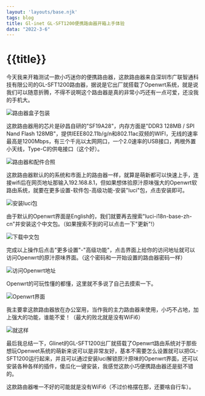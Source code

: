 ```yaml
---
layout: 'layouts/base.njk'
tags: blog
title: Gl-inet GL-SFT1200便携路由器开箱上手体验
data: "2022-3-6"
---
```


# {{title}}

今天我来开箱测试一款小巧迷你的便携路由器，这款路由器来自深圳市广联智通科技有限公司的GL-SFT1200路由器，据说是它出厂就搭载了Openwrt系统，就是说我们可以随意折腾，不得不说啊这个路由器是真的非常小巧还有一点可爱，还没我的手机大。

![路由器盒子包装](https://s6.jpg.cm/2022/03/06/Lzjo64.jpg)

这款路由器用的芯片是矽昌自研的"SF19A28"，内存方面是"DDR3 128MB / SPI Nand Flash 128MB"，提供IEEE802.11b/g/n和802.11ac双频的WIFI，无线的速率最高是1200Mbps，有三个千兆以太网网口，一个2.0速率的USB接口，两根外置小天线，Type-C的供电接口（这个好）。

![路由器和配件合照](https://s6.jpg.cm/2022/03/06/LzykYL.jpg)

这款路由器默认的的系统和市面上的路由器一样，就算是萌新都可以快速上手，连接wifi后在网页地址那输入192.168.8.1，但如果想体验原汁原味强大的Openwrt软路由系统，就要在更多设置-软件包-高级功能-安装"luci"包，点击安装即可。

![安装luci包](https://s6.jpg.cm/2022/03/06/Lzj00T.png)

由于默认的Openwrt界面是English的，我们就要再去搜索"luci-i18n-base-zh-cn"并安装这个中文包。（如果搜索不到的可以点击一下"更新"!）

![下载中文包](https://s6.jpg.cm/2022/03/06/LzjBjD.png)

完成以上操作后点击"更多设置"-"高级功能"，点击界面上给你的访问地址就可以访问Openwrt的原汁原味界面。（这个密码和一开始设置的路由器密码一样）

![访问Openwrt地址](https://s6.jpg.cm/2022/03/06/LzjzN6.png)

Openwrt的可玩性懂的都懂，这里就不多说了自己去摸索一下。

![Openwrt界面](https://s6.jpg.cm/2022/03/06/Lzjg5p.png)

我主要拿这款路由器放在办公室用，当作我的主力路由器来使用，小巧不占地，加上强大的功能，谁能不爱！（最大的败北就是没有WiFi6）

![就这样](https://s6.jpg.cm/2022/03/06/Lzj3LE.png)

最后我总结一下，Glinet的GL-SFT1200出厂就搭载了Openwrt路由系统对于那些想玩Openwet系统的萌新来说可以是非常友好，基本不需要怎么设置就可以把GL-SFT1200运行起来，并且可以通过安装luci解锁原汁原味的Openwrt界面，还可以安装各种各样的插件，傻瓜化一键安装，我感觉这款小巧便携路由器还是挺不错的。

这款路由器唯一不好的可能就是没有WiFi6（不过价格摆在那，还要啥自行车）。